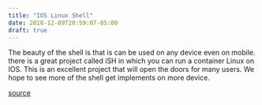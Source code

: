```yaml
---
title: "IOS Linux Shell"
date: 2018-12-09T20:59:07-05:00
draft: true
---
```


The beauty of the shell is that is can be used on any device even on mobile.
there is a great project called iSH in which you can run a container Linux on
IOS. This is an excellent project that will open the doors for many users. 
We hope to see more of the shell get implements on more device.


[source](https://www.bleepingcomputer.com/news/linux/ish-an-ios-linux-shell-for-your-iphone-or-ipad/)

